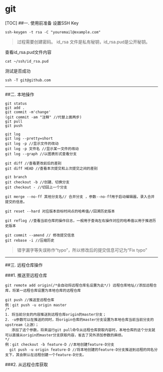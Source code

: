 # git 
[TOC]
##一. 使用前准备
  设置SSH Key
  
  ```git
  ssh-keygen -t rsa -C "youremail@example.com"
  ```
  >过程需要创建密码。
  >id\_rsa 文件是私有秘钥，id\_rsa.pud是公开秘钥。

 查看id_rsa.pud文件内容
 
 ```git
 cat ~/ssh/id_rsa.pud
 ```

 测试是否成功

 ```git
 ssh -T git@github.com
 ```
 
 ---
##二. 本地操作
 
 
 ```git
 git status
 git add .
 git commit -m'change'
 (git commit -am "注释" //代替上面两步)
 git pull
 git push
 ```
 
 ```git
 git log
 git log --pretty=short
 git log -p //显示文件的改动
 git log -p 文件名 //显示某一文件的改动
 git log --graph //以图表形式查看分支
 ```
 
 ```git
 git diff //查看更改前后的差别
 git diff HEAD //查看本次提交和上次提交之间的差别
 ```
 
 ```git
 git branch
 git checkout -b //创建、切换分支 
 git checkout - //切回上一个分支
 ```

 ```git
 git merge --no-ff 其他分支名// 合并分支 ，参数--no-ff用于启动编辑器，录入合并提交的信息。
 ```

 ```git
 git reset --hard 对应版本目标时间点的哈希值//回溯历史版本
 ```

 ```git
 git reflog //查看当前仓库的操作日志，一般用于查询左右操作对应的哈希值以用于推进历史版本
 ```
 
 ```git
 git commit --amend // 修改提交信息
 git rebase -i //压缩历史
 ```

 >错字漏字等失误称作“typo”，所以修改后的提交信息可记为“Fix typo”

---
##三. 远程仓库操作

###1. 推送至远程仓库

 ```git
 git remote add origin(/*会自动将远程仓库名设置为此*/) 远程仓库地址//添加远程仓库，将某一远程仓库设置为本地仓库的远程仓库
 ```
 
 ```git
 git push //推送至远程仓库
 例：git push -u origin master 
 /*
 1. 将当前分支的内容推送到远程仓库origin的master分支；
 2. -u参数可以在推送的同时，将origin仓库的master分支设置为本地仓库当前当前分支的upstream（上游）；
    添加了这个参数，将来运行git pull命令从远程仓库获取内容时，本地仓库的这个分支就可以直接从origin的master分支获取内容，省去了另外添加参数的麻烦。
 */
 例：git checkout -b feature-D //本地创建feature-D分支 
   git push -u origin feature-D //将本地创建的feature-D分支推送到远程的同名分支下，其会默认在远程创建一个feature-D分支。
 ```

###2. 从远程仓库获取



